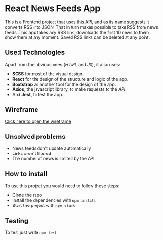 # React News Feeds App

This is a Frontend project that uses [this API](rss2json.com/), and as its name suggests it converts RSS into JSON. That in turn makes possible to take RSS from news feeds. This app takes any RSS link, downloads the first 10 news to them show them at any moment. Saved RSS links can be deleted at any point. 

## Used Technologies

Apart from the obvious ones (*HTML* and *JS*), it also uses: 
- **SCSS** for most of the visual design.
- **React** for the design of the structure and logic of the app.
- **Bootstrap** as another tool for the design of the app.
- **Axios**, the javascript library, to make requests to the *API*.
- And **Jest**, to test the app.

## Wireframe

[Click here to open the wireframe](./public/wireframe.pdf)

## Unsolved problems

- News feeds don't update automatically.
- Links aren't filtered
- The number of news is limited by the API

## How to install

To use this project you would need to follow these steps:
- Clone the repo
- Install the dependencies with `npm install`
- Start the project with `npm start`

## Testing

To test just write `npm test`